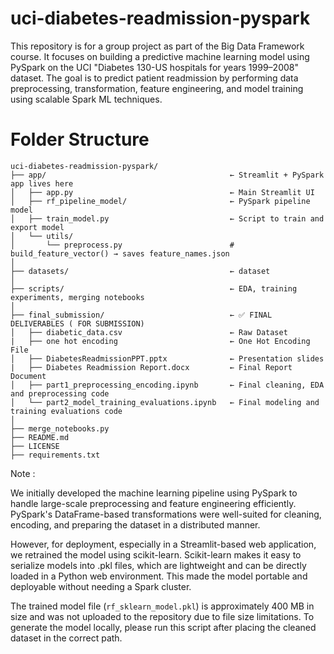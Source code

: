 # uci-diabetes-readmission-pyspark	
This repository is for a group project as part of the Big Data Framework course. It focuses on building a predictive machine learning model using PySpark on the UCI "Diabetes 130-US hospitals for years 1999–2008" dataset. The goal is to predict patient readmission by performing data preprocessing, transformation, feature engineering, and model training using scalable Spark ML techniques.

# Folder Structure 

```
uci-diabetes-readmission-pyspark/
├── app/                                         ← Streamlit + PySpark app lives here
│   ├── app.py                                   ← Main Streamlit UI
│   ├── rf_pipeline_model/                       ← PySpark pipeline model
│   ├── train_model.py                           ← Script to train and export model
│   └── utils/
│       └── preprocess.py                        # build_feature_vector() → saves feature_names.json
│
├── datasets/                                    ← dataset
│
├── scripts/                                     ← EDA, training experiments, merging notebooks
│
├── final_submission/                            ← ✅ FINAL DELIVERABLES ( FOR SUBMISSION)
│   ├── diabetic_data.csv                        ← Raw Dataset
|   ├── one hot encoding                         ← One Hot Encoding File
│   ├── DiabetesReadmissionPPT.pptx              ← Presentation slides
|   ├── Diabetes Readmission Report.docx         ← Final Report Document
│   ├── part1_preprocessing_encoding.ipynb       ← Final cleaning, EDA and preprocessing code
│   └── part2_model_training_evaluations.ipynb   ← Final modeling and training evaluations code
│
├── merge_notebooks.py
├── README.md
├── LICENSE
├── requirements.txt
```

Note :

We initially developed the machine learning pipeline using PySpark to handle large-scale preprocessing and feature engineering efficiently. PySpark's DataFrame-based transformations were well-suited for cleaning, encoding, and preparing the dataset in a distributed manner.

However, for deployment, especially in a Streamlit-based web application, we retrained the model using scikit-learn. Scikit-learn makes it easy to serialize models into .pkl files, which are lightweight and can be directly loaded in a Python web environment. This made the model portable and deployable without needing a Spark cluster.

The trained model file (`rf_sklearn_model.pkl`) is approximately 400 MB in size and was not uploaded to the repository due to file size limitations. To generate the model locally,
please run this script after placing the cleaned dataset in the correct path.
